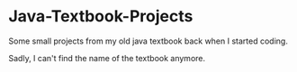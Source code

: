 # Java-Textbook-Projects
Some small projects from my old java textbook back when I started coding.

Sadly, I can't find the name of the textbook anymore.
